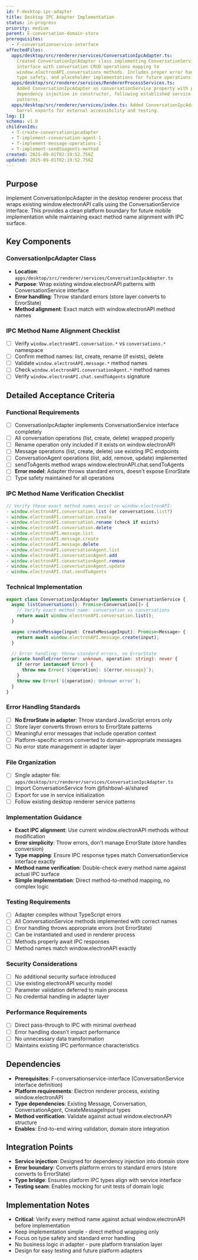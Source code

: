 ```yaml
---
id: F-desktop-ipc-adapter
title: Desktop IPC Adapter Implementation
status: in-progress
priority: medium
parent: E-conversation-domain-store
prerequisites:
  - F-conversationservice-interface
affectedFiles:
  apps/desktop/src/renderer/services/ConversationIpcAdapter.ts:
    Created ConversationIpcAdapter class implementing ConversationService
    interface with conversation CRUD operations mapping to
    window.electronAPI.conversations methods. Includes proper error handling,
    type safety, and placeholder implementations for future operations.
  apps/desktop/src/renderer/services/RendererProcessServices.ts:
    Added ConversationIpcAdapter as conversationService property with proper
    dependency injection in constructor, following established service container
    patterns.
  apps/desktop/src/renderer/services/index.ts: Added ConversationIpcAdapter to
    barrel exports for external accessibility and testing.
log: []
schema: v1.0
childrenIds:
  - T-create-conversationipcadapter
  - T-implement-conversation-agent-1
  - T-implement-message-operations-1
  - T-implement-sendtoagents-method
created: 2025-09-01T02:19:52.756Z
updated: 2025-09-01T02:19:52.756Z
---
```


## Purpose

Implement ConversationIpcAdapter in the desktop renderer process that wraps existing window.electronAPI calls using the ConversationService interface. This provides a clean platform boundary for future mobile implementation while maintaining exact method name alignment with IPC surface.

## Key Components

### ConversationIpcAdapter Class

- **Location**: `apps/desktop/src/renderer/services/ConversationIpcAdapter.ts`
- **Purpose**: Wrap existing window.electronAPI patterns with ConversationService interface
- **Error handling**: Throw standard errors (store layer converts to ErrorState)
- **Method alignment**: Exact match with window.electronAPI method names

### IPC Method Name Alignment Checklist

- [ ] Verify `window.electronAPI.conversation.*` vs `conversations.*` namespace
- [ ] Confirm method names: list, create, rename (if exists), delete
- [ ] Validate `window.electronAPI.message.*` method names
- [ ] Check `window.electronAPI.conversationAgent.*` method names
- [ ] Verify `window.electronAPI.chat.sendToAgents` signature

## Detailed Acceptance Criteria

### Functional Requirements

- [ ] ConversationIpcAdapter implements ConversationService interface completely
- [ ] All conversation operations (list, create, delete) wrapped properly
- [ ] Rename operation only included if it exists on window.electronAPI
- [ ] Message operations (list, create, delete) use existing IPC endpoints
- [ ] ConversationAgent operations (list, add, remove, update) implemented
- [ ] sendToAgents method wraps window.electronAPI.chat.sendToAgents
- [ ] **Error model**: Adapter throws standard errors, doesn't expose ErrorState
- [ ] Type safety maintained for all operations

### IPC Method Name Verification Checklist

```typescript
// Verify these exact method names exist on window.electronAPI:
- window.electronAPI.conversation.list (or conversations.list?)
- window.electronAPI.conversation.create
- window.electronAPI.conversation.rename (check if exists)
- window.electronAPI.conversation.delete
- window.electronAPI.message.list
- window.electronAPI.message.create
- window.electronAPI.message.delete
- window.electronAPI.conversationAgent.list
- window.electronAPI.conversationAgent.add
- window.electronAPI.conversationAgent.remove
- window.electronAPI.conversationAgent.update
- window.electronAPI.chat.sendToAgents
```

### Technical Implementation

```typescript
export class ConversationIpcAdapter implements ConversationService {
  async listConversations(): Promise<Conversation[]> {
    // Verify exact method name: conversation vs conversations
    return await window.electronAPI.conversation.list();
  }

  async createMessage(input: CreateMessageInput): Promise<Message> {
    return await window.electronAPI.message.create(input);
  }

  // Error handling: throw standard errors, no ErrorState
  private handleError(error: unknown, operation: string): never {
    if (error instanceof Error) {
      throw new Error(`${operation}: ${error.message}`);
    }
    throw new Error(`${operation}: Unknown error`);
  }
}
```

### Error Handling Standards

- [ ] **No ErrorState in adapter**: Throw standard JavaScript errors only
- [ ] Store layer converts thrown errors to ErrorState patterns
- [ ] Meaningful error messages that include operation context
- [ ] Platform-specific errors converted to domain-appropriate messages
- [ ] No error state management in adapter layer

### File Organization

- [ ] Single adapter file: `apps/desktop/src/renderer/services/ConversationIpcAdapter.ts`
- [ ] Import ConversationService from @fishbowl-ai/shared
- [ ] Export for use in service initialization
- [ ] Follow existing desktop renderer service patterns

### Implementation Guidance

- **Exact IPC alignment**: Use current window.electronAPI methods without modification
- **Error simplicity**: Throw errors, don't manage ErrorState (store handles conversion)
- **Type mapping**: Ensure IPC response types match ConversationService interface exactly
- **Method name verification**: Double-check every method name against actual IPC surface
- **Simple implementation**: Direct method-to-method mapping, no complex logic

### Testing Requirements

- [ ] Adapter compiles without TypeScript errors
- [ ] All ConversationService methods implemented with correct names
- [ ] Error handling throws appropriate errors (not ErrorState)
- [ ] Can be instantiated and used in renderer process
- [ ] Methods properly await IPC responses
- [ ] Method names match window.electronAPI exactly

### Security Considerations

- [ ] No additional security surface introduced
- [ ] Use existing electronAPI security model
- [ ] Parameter validation deferred to main process
- [ ] No credential handling in adapter layer

### Performance Requirements

- [ ] Direct pass-through to IPC with minimal overhead
- [ ] Error handling doesn't impact performance
- [ ] No unnecessary data transformation
- [ ] Maintains existing IPC performance characteristics

## Dependencies

- **Prerequisites**: F-conversationservice-interface (ConversationService interface definition)
- **Platform requirements**: Electron renderer process, existing window.electronAPI
- **Type dependencies**: Existing Message, Conversation, ConversationAgent, CreateMessageInput types
- **Method verification**: Validate against actual window.electronAPI structure
- **Enables**: End-to-end wiring validation, domain store integration

## Integration Points

- **Service injection**: Designed for dependency injection into domain store
- **Error boundary**: Converts platform errors to standard errors (store converts to ErrorState)
- **Type bridge**: Ensures platform IPC types align with service interface
- **Testing seam**: Enables mocking for unit tests of domain logic

## Implementation Notes

- **Critical**: Verify every method name against actual window.electronAPI before implementation
- Keep implementation simple - direct method wrapping only
- Focus on type safety and standard error handling
- No business logic in adapter - pure platform translation layer
- Design for easy testing and future platform adapters
